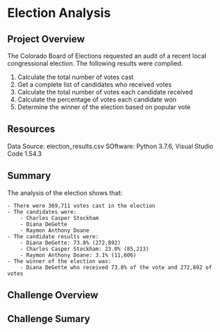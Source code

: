 # Election Analysis

## Project Overview
The Colorado Board of Elections requested an audit of a recent local congressional election. The following results were complied.

1. Calculate the total number of votes cast
2. Get a complete list of candidates who received votes
3. Calculate the total number of votes each candidate received
4. Calculate the percentage of votes each candidate won
5. Determine the winner of the election based on popular vote

## Resources
Data Source: election_results.csv
SOftware: Python 3.7.6, Visual Studio Code 1.54.3

## Summary
The analysis of the election shows that:

	- There were 369,711 votes cast in the election
	- The candidates were:
		- Charles Casper Stockham
		- Diana DeGette
		- Raymon Anthony Doane
	- The candidate results were:
		- Diana DeGette: 73.8% (272,892)
		- Charles Casper Stockham: 23.0% (85,213)
		- Raymon Anthony Doane: 3.1% (11,606)
	- The winner of the election was:
		- Diana DeGette who received 73.8% of the vote and 272,892 of votes

## Challenge Overview

## Challenge Sumary
